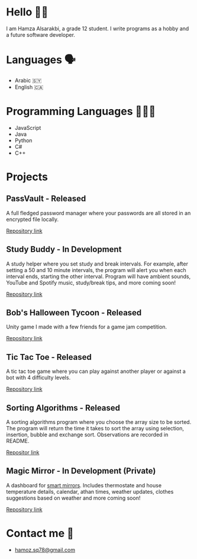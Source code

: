 # Hello 👋🏻
I am Hamza Alsarakbi, a grade 12 student. I write programs as a hobby and a future software developer.

# Languages 🗣
- Arabic 🇸🇾
- English 🇨🇦

# Programming Languages 👨🏻‍💻
- JavaScript
- Java
- Python
- C#
- C++

# Projects 
## PassVault - Released
A full fledged password manager where your passwords are all stored in an encrypted file locally.

[Repository link](https://www.github.com/Electr0d/PassVault)


## Study Buddy - In Development
A study helper where you set study and break intervals. For example, after setting a 50 and 10 minute intervals, the program will alert you when each interval ends, starting the other interval. Program will have ambient sounds, YouTube and Spotify music, study/break tips, and more coming soon!

[Repository link](https://www.github.com/Electr0d/StudyBuddy)


## Bob's Halloween Tycoon - Released
Unity game I made with a few friends for a game jam competition.

[ Repository link](https://github.com/AOBUT-Game-Studios/BHT)


## Tic Tac Toe - Released
A tic tac toe game where you can play against another player or against a bot with 4 difficulty levels.

[Repository link](https://www.github.com/Electr0d/TicTacToe)


## Sorting Algorithms - Released
A sorting algorithms program where you choose the array size to be sorted. The program will return the time it takes to sort the array using selection, insertion, bubble and exchange sort.
Observations are recorded in README.

[Repositor link](https://github.com/Electr0d/SortingAlgorithms)

## Magic Mirror - In Development (Private)
A dashboard for [smart mirrors](https://www.youtube.com/watch?v=RWjvJq4Zabk&t=8s). Includes thermostate and house temperature details, calendar, athan times, weather updates, clothes suggestions based on weather and more coming soon!

[Repository link](https://github.com/Electr0d/MagicMirror)

# Contact me 📧
- hamoz.sq78@gmail.com
